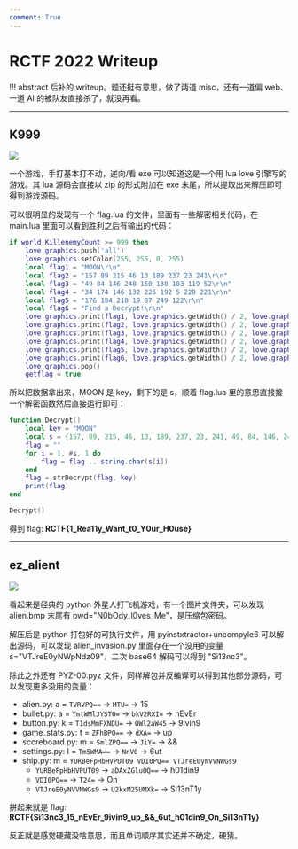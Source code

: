 ```yaml
---
comment: True
---
```


# RCTF 2022 Writeup

!!! abstract
    后补的 writeup。题还挺有意思，做了两道 misc，还有一道偏 web、一道 AI 的被队友直接杀了，就没再看。

---

## K999
![](https://img.shields.io/badge/-MISC-informational?style=flat-square)

一个游戏，手打基本打不动，逆向/看 exe 可以知道这是一个用 lua love 引擎写的游戏。其 lua 源码会直接以 zip 的形式附加在 exe 末尾，所以提取出来解压即可得到游戏源码。

可以很明显的发现有一个 flag.lua 的文件，里面有一些解密相关代码，在 main.lua 里面可以看到胜利之后有输出的代码：

```lua
if world.KillenemyCount >= 999 then
    love.graphics.push('all')
    love.graphics.setColor(255, 255, 0, 255)
    local flag1 = "MOON\r\n"
    local flag2 = "157 89 215 46 13 189 237 23 241\r\n"
    local flag3 = "49 84 146 248 150 138 183 119 52\r\n"
    local flag4 = "34 174 146 132 225 192 5 220 221\r\n"
    local flag5 = "176 184 218 19 87 249 122\r\n"
    local flag6 = "Find a Decrypt!\r\n"
    love.graphics.print(flag1, love.graphics.getWidth() / 2, love.graphics.getHeight() / 2, 0, 2, 2, 37, 7)
    love.graphics.print(flag2, love.graphics.getWidth() / 2, love.graphics.getHeight() / 2 + 20, 0, 2, 2, 37, 7)
    love.graphics.print(flag3, love.graphics.getWidth() / 2, love.graphics.getHeight() / 2 + 40, 0, 2, 2, 37, 7)
    love.graphics.print(flag4, love.graphics.getWidth() / 2, love.graphics.getHeight() / 2 + 60, 0, 2, 2, 37, 7)
    love.graphics.print(flag5, love.graphics.getWidth() / 2, love.graphics.getHeight() / 2 + 80, 0, 2, 2, 37, 7)
    love.graphics.print(flag6, love.graphics.getWidth() / 2, love.graphics.getHeight() / 2 + 100, 0, 2, 2, 37, 7)
    love.graphics.pop()
    getflag = true
```

所以把数据拿出来，MOON 是 key，剩下的是 s，顺着 flag.lua 里的意思直接接一个解密函数然后直接运行即可：

```lua
function Decrypt()
    local key = "MOON"
    local s = {157, 89, 215, 46, 13, 189, 237, 23, 241, 49, 84, 146, 248, 150, 138, 183, 119, 52, 34, 174, 146, 132, 225, 192, 5, 220, 221, 176, 184, 218, 19, 87, 249, 122}
    flag = ""
    for i = 1, #s, 1 do
        flag = flag .. string.char(s[i])
    end
    flag = strDecrypt(flag, key)
    print(flag)
end

Decrypt()
```

得到 flag: **RCTF{1_Rea11y_Want_t0_Y0ur_H0use}**

---

## ez_alient
![](https://img.shields.io/badge/-MISC-informational?style=flat-square)

看起来是经典的 python 外星人打飞机游戏，有一个图片文件夹，可以发现 alien.bmp 末尾有 pwd="N0bOdy_l0ves_Me"，是压缩包密码。

解压后是 python 打包好的可执行文件，用 pyinstxtractor+uncompyle6 可以解出源码，可以发现 alien_invasion.py 里面存在一个没用的变量 s="VTJreE0yNWpNdz09"，二次 base64 解码可以得到 "Si13nc3"。

除此之外还有 PYZ-00.pyz 文件，同样解包并反编译可以得到其他部分源码，可以发现更多没用的变量：

- alien.py: a = `TVRVPQ==` -> `MTU=` -> 15
- bullet.py: a = `YmtWMlJYST0=` -> `bkV2RXI=` -> nEvEr
- button.py: k = `T1dsMmFXNDU=` -> `OWl2aW45` -> 9ivin9
- game_stats.py: t = `ZFhBPQ==` -> `dXA=` -> up
- scoreboard.py: m = `SmlZPQ==` -> `JiY=` -> &&
- settings.py: l = `Tm5WMA==` -> `NnV0` -> 6ut
- ship.py: m = `YURBeFpHbHVPUT09 VDI0PQ== VTJreE0yNVVNWGs9`
    - `YURBeFpHbHVPUT09` -> `aDAxZGluOQ==` -> h01din9
    - `VDI0PQ==` -> `T24=` -> On
    - `VTJreE0yNVVNWGs9` -> `U2kxM25UMXk=` -> Si13nT1y

拼起来就是 flag: **RCTF{Si13nc3_15_nEvEr_9ivin9_up_&&_6ut_h01din9_On_Si13nT1y}**

反正就是感觉硬藏没啥意思，而且单词顺序其实还并不确定，硬猜。